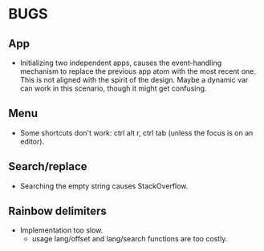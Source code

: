 # BUGS

## App
- Initializing two independent apps, causes the event-handling mechanism to replace the previous app atom with the most recent one. This is not aligned with the spirit of the design. Maybe a dynamic var can work in this scenario, though it might get confusing.

## Menu
- Some shortcuts don't work: ctrl alt r, ctrl tab (unless the focus is on an editor).

## Search/replace
- Searching the empty string causes StackOverflow.

## Rainbow delimiters
- Implementation too slow.
  - usage lang/offset and lang/search functions are too costly.
